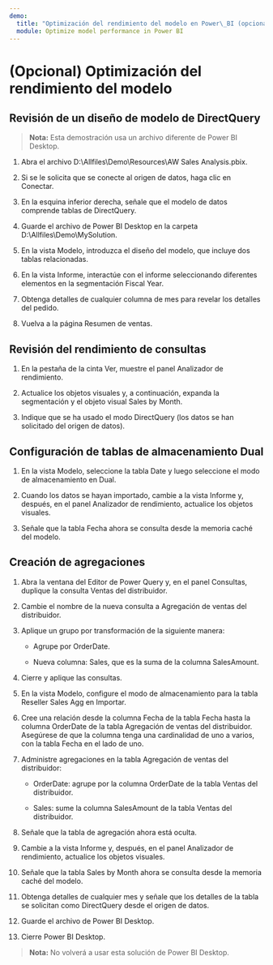 ```yaml
---
demo:
  title: "Optimización del rendimiento del modelo en Power\_BI (opcional)"
  module: Optimize model performance in Power BI
---
```


# (Opcional) Optimización del rendimiento del modelo

## Revisión de un diseño de modelo de DirectQuery

> **Nota:** Esta demostración usa un archivo diferente de Power BI Desktop.

1. Abra el archivo D:\Allfiles\Demo\Resources\AW Sales Analysis.pbix.

1. Si se le solicita que se conecte al origen de datos, haga clic en Conectar.

1. En la esquina inferior derecha, señale que el modelo de datos comprende tablas de DirectQuery.

1. Guarde el archivo de Power BI Desktop en la carpeta D:\Allfiles\Demo\MySolution.

1. En la vista Modelo, introduzca el diseño del modelo, que incluye dos tablas relacionadas.

1. En la vista Informe, interactúe con el informe seleccionando diferentes elementos en la segmentación Fiscal Year.

1. Obtenga detalles de cualquier columna de mes para revelar los detalles del pedido.

1. Vuelva a la página Resumen de ventas.

## Revisión del rendimiento de consultas

1. En la pestaña de la cinta Ver, muestre el panel Analizador de rendimiento.

1. Actualice los objetos visuales y, a continuación, expanda la segmentación y el objeto visual Sales by Month.

1. Indique que se ha usado el modo DirectQuery (los datos se han solicitado del origen de datos).

## Configuración de tablas de almacenamiento Dual

1. En la vista Modelo, seleccione la tabla Date y luego seleccione el modo de almacenamiento en Dual.

1. Cuando los datos se hayan importado, cambie a la vista Informe y, después, en el panel Analizador de rendimiento, actualice los objetos visuales.

1. Señale que la tabla Fecha ahora se consulta desde la memoria caché del modelo.

## Creación de agregaciones

1. Abra la ventana del Editor de Power Query y, en el panel Consultas, duplique la consulta Ventas del distribuidor.

1. Cambie el nombre de la nueva consulta a Agregación de ventas del distribuidor.

1. Aplique un grupo por transformación de la siguiente manera:

    - Agrupe por OrderDate.

    - Nueva columna: Sales, que es la suma de la columna SalesAmount.

1. Cierre y aplique las consultas.

1. En la vista Modelo, configure el modo de almacenamiento para la tabla Reseller Sales Agg en Importar.

1. Cree una relación desde la columna Fecha de la tabla Fecha hasta la columna OrderDate de la tabla Agregación de ventas del distribuidor. Asegúrese de que la columna tenga una cardinalidad de uno a varios, con la tabla Fecha en el lado de uno.

1. Administre agregaciones en la tabla Agregación de ventas del distribuidor:

    - OrderDate: agrupe por la columna OrderDate de la tabla Ventas del distribuidor.

    - Sales: sume la columna SalesAmount de la tabla Ventas del distribuidor.

1. Señale que la tabla de agregación ahora está oculta.

1. Cambie a la vista Informe y, después, en el panel Analizador de rendimiento, actualice los objetos visuales.

1. Señale que la tabla Sales by Month ahora se consulta desde la memoria caché del modelo.

1. Obtenga detalles de cualquier mes y señale que los detalles de la tabla se solicitan como DirectQuery desde el origen de datos.

1. Guarde el archivo de Power BI Desktop.

1. Cierre Power BI Desktop.

> **Nota:** No volverá a usar esta solución de Power BI Desktop.
